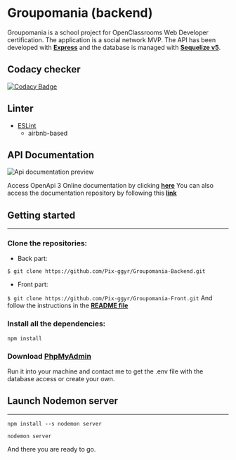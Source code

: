 # Groupomania (backend)

Groupomania is a school project for OpenClassrooms Web Developer certification. The application is a social network MVP. The API has been developed with **[Express](https://expressjs.com/fr/)** and the database is managed with **[Sequelize v5](https://sequelize.org/)**.

## Codacy checker

[![Codacy Badge](https://api.codacy.com/project/badge/Grade/9a4c7b86ff3b410caab4bc78696e1aaf)](https://app.codacy.com/gh/Pix-ggyr/Groupomania-Backend?utm_source=github.com&utm_medium=referral&utm_content=Pix-ggyr/Groupomania-Backend&utm_campaign=Badge_Grade)

## Linter

- [ESLint](https://eslint.org/)
  - airbnb-based

## API Documentation

![Api documentation preview](https://github.com/Pix-ggyr/Groupomania-Backend/blob/main/docs/assets/doc-api.gif?raw=true)

Access OpenApi 3 Online documentation by clicking **[here](https://pix-ggyr.github.io/Groupomania-Backend/)**
You can also access the documentation repository by following this **[link](https://github.com/Pix-ggyr/Groupomania-API-documentation)**

## Getting started

---

### Clone the repositories:

- Back part:

`$ git clone https://github.com/Pix-ggyr/Groupomania-Backend.git`

- Front part:

`$ git clone https://github.com/Pix-ggyr/Groupomania-Front.git`
And follow the instructions in the **[README file](https://github.com/Pix-ggyr/Groupomania-Front/blob/main/README.md)**

### Install all the dependencies:

`npm install`

### Download **[PhpMyAdmin](https://https://www.phpmyadmin.net/)**

Run it into your machine and contact me to get the .env file with the database access or create your own.

## Launch Nodemon server

---

`npm install --s nodemon server`

`nodemon server`

And there you are ready to go.

